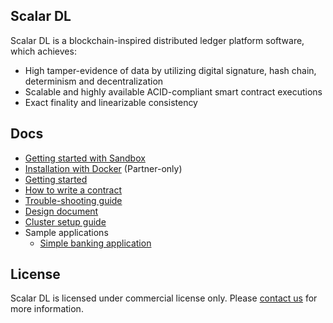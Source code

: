 ## Scalar DL

Scalar DL is a blockchain-inspired distributed ledger platform software, which achieves:

- High tamper-evidence of data by utilizing digital signature, hash chain, determinism and decentralization
- Scalable and highly available ACID-compliant smart contract executions
- Exact finality and linearizable consistency

## Docs
* [Getting started with Sandbox](sandbox.md)
* [Installation with Docker](installation-with-docker.md) (Partner-only)
* [Getting started](getting-started.md)
* [How to write a contract](how-to-write-contract.md)
* [Trouble-shooting guide](trouble-shooting-guide.md)
* [Design document](design.md)
* [Cluster setup guide](cluster-setup-guide.md)
* Sample applications
    * [Simple banking application](applications/simple-bank-account/README.md)

## License
Scalar DL is licensed under commercial license only. Please [contact us](https://scalar-labs.com/contact_us/) for more information.
